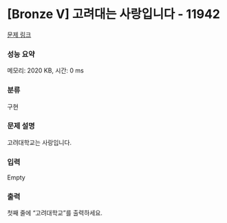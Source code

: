 # [Bronze V] 고려대는 사랑입니다 - 11942 

[문제 링크](https://www.acmicpc.net/problem/11942) 

### 성능 요약

메모리: 2020 KB, 시간: 0 ms

### 분류

구현

### 문제 설명

<p style="user-select: auto;">고려대학교는 사랑입니다.</p>

### 입력 

 Empty

### 출력 

 <p style="user-select: auto;">첫째 줄에 “고려대학교”를 출력하세요.</p>

